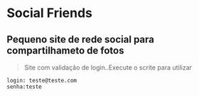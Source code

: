 # Social Friends

## Pequeno site de rede social para compartilhameto de fotos

> Site com validação de login..Execute o scrite para utilizar

```
login: teste@teste.com
senha:teste
```